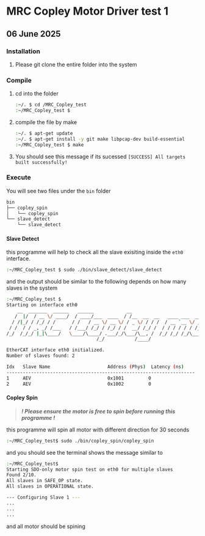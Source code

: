 # MRC Copley Motor Driver test 1

## 06 June 2025

### Installation

1. Please git clone the entire folder into the system

### Compile

1. cd into the folder

   ```bash
   :~/. $ cd /MRC_Copley_test
   :~/MRC_Copley_test $
   ```
2. compile the file by make

   ```bash
   :~/. $ apt-get update 
   :~/. $ apt-get install -y git make libpcap-dev build-essential 
   :~/MRC_Copley_test $ make
   ```
3. You should see this message if its sucessed ``[SUCCESS] All targets built successfully!``

### Execute

You will see two files under the ``bin`` folder

```bash
bin
├── copley_spin
│   └── copley_spin
└── slave_detect
    └── slave_detect
```

#### Slave Detect

this programme will help to check all the slave exisiting inside the ``eth0`` interface.

```bash
:~/MRC_Copley_test $ sudo ./bin/slave_detect/slave_detect
```

and the output should be similar to the following depends on how many slaves in the system

```bash
:~/MRC_Copley_test $
Starting on interface eth0
    __  _______  ______   ______            __                              __                    __     _
   /  |/  / __ \/ ____/  / ____/___  ____  / /__  __  __   ____ ___  ____  / /_____  _____   ____/ /____(_)   _____  _____
  / /|_/ / /_/ / /      / /   / __ \/ __ \/ / _ \/ / / /  / __ `__ \/ __ \/ __/ __ \/ ___/  / __  / ___/ / | / / _ \/ ___/
 / /  / / _, _/ /___   / /___/ /_/ / /_/ / /  __/ /_/ /  / / / / / / /_/ / /_/ /_/ / /     / /_/ / /  / /| |/ /  __/ /
/_/  /_/_/ |_|\____/   \____/\____/ .___/_/\___/\__, /  /_/ /_/ /_/\____/\__/\____/_/      \__,_/_/  /_/ |___/\___/_/
                                 /_/           /____/

EtherCAT interface eth0 initialized.
Number of slaves found: 2

Idx   Slave Name                     Address (Phys)  Latency (ns)
---------------------------------------------------------------------
1     AEV                            0x1001         0
2     AEV                            0x1002         0
```

#### Copley Spin

> ***! Please ensure the motor is free to spin before running this programme !***

this programme will spin all motor with different direction for 30 seconds

```bash
:~/MRC_Copley_test$ sudo ./bin/copley_spin/copley_spin
```

and you should see the terminal shows the message similar to 

```bash
:~/MRC_Copley_test$ 
Starting SDO-only motor spin test on eth0 for multiple slaves
Found 2/10.
All slaves in SAFE_OP state.
All slaves in OPERATIONAL state.

--- Configuring Slave 1 ---
...
...
...
```

and all motor should be spining
